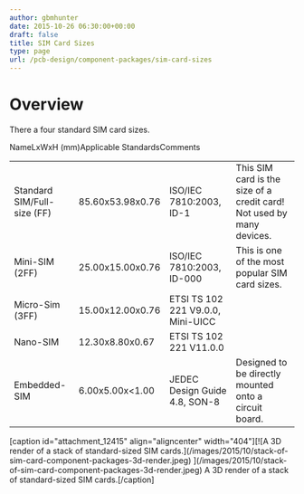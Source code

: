 ```yaml
---
author: gbmhunter
date: 2015-10-26 06:30:00+00:00
draft: false
title: SIM Card Sizes
type: page
url: /pcb-design/component-packages/sim-card-sizes
---
```


# Overview

There a four standard SIM card sizes.

<table ><tbody ><tr >NameLxWxH (mm)Applicable StandardsComments</tr><tr >
<td >Standard SIM/Full-size (FF)
</td>
<td >85.60x53.98x0.76
</td>
<td >ISO/IEC 7810:2003, ID-1
</td>
<td >This SIM card is the size of a credit card! Not used by many devices.
</td></tr><tr >
<td >Mini-SIM (2FF)
</td>
<td >25.00x15.00x0.76
</td>
<td >ISO/IEC 7810:2003, ID-000
</td>
<td >This is one of the most popular SIM card sizes.
</td></tr><tr >
<td >Micro-Sim (3FF)
</td>
<td >15.00x12.00x0.76
</td>
<td >ETSI TS 102 221 V9.0.0, Mini-UICC
</td>
<td > 
</td></tr><tr >
<td >Nano-SIM
</td>
<td >12.30x8.80x0.67
</td>
<td >ETSI TS 102 221 V11.0.0
</td>
<td > 
</td></tr><tr >
<td >Embedded-SIM
</td>
<td >6.00x5.00x<1.00
</td>
<td >JEDEC Design Guide 4.8, SON-8
</td>
<td >Designed to be directly mounted onto a circuit board. 
</td></tr></tbody></table>[caption id="attachment_12415" align="aligncenter" width="404"][![A 3D render of a stack of standard-sized SIM cards.](/images/2015/10/stack-of-sim-card-component-packages-3d-render.jpeg)
](/images/2015/10/stack-of-sim-card-component-packages-3d-render.jpeg) A 3D render of a stack of standard-sized SIM cards.[/caption]
